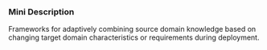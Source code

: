 ### Mini Description

Frameworks for adaptively combining source domain knowledge based on changing target domain characteristics or requirements during deployment.
